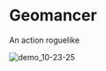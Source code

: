 # Geomancer

An action roguelike

![demo_10-23-25](https://github.com/user-attachments/assets/e7d283c6-c3a0-4561-9495-10b688a69f55)
